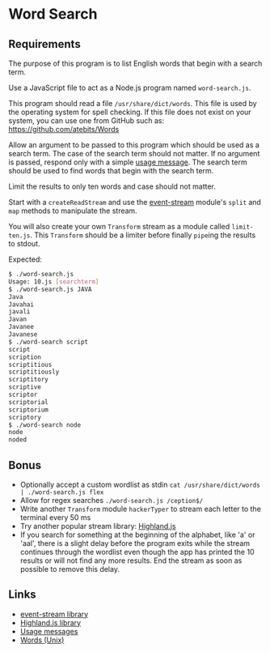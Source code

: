 # Word Search

## Requirements

The purpose of this program is to list English words that begin with a search
term.

Use a JavaScript file to act as a Node.js program named `word-search.js`.

This program should read a file `/usr/share/dict/words`. This file is used by
the operating system for spell checking. If this file does not exist on your
system, you can use one from GitHub such as: https://github.com/atebits/Words

Allow an argument to be passed to this program which should be used as a search
term. The case of the search term should not matter. If no argument is passed,
respond only with a simple [usage message][usage]. The search term should be
used to find words that begin with the search term.

Limit the results to only ten words and case should not matter.

Start with a `createReadStream` and use the [event-stream][es] module's `split`
and `map` methods to manipulate the stream.

You will also create your own `Transform` stream as a module called
`limit-ten.js`. This `Transform` should be a limiter before finally `pipe`ing
the results to stdout.

Expected:

```bash
$ ./word-search.js
Usage: 10.js [searchterm]
$ ./word-search.js JAVA
Java
Javahai
javali
Javan
Javanee
Javanese
$ ./word-search script
script
scription
scriptitious
scriptitiously
scriptitory
scriptive
scriptor
scriptorial
scriptorium
scriptory
$ ./word-search node
node
noded
```

## Bonus

-   Optionally accept a custom wordlist as stdin
    `cat /usr/share/dict/words | ./word-search.js flex`
-   Allow for regex searches `./word-search.js /ception$/`
-   Write another `Transform` module `hackerTyper` to stream each letter to the
    terminal every 50 ms
-   Try another popular stream library: [Highland.js][highland]
-   If you search for something at the beginning of the alphabet, like 'a' or
    'aal', there is a slight delay before the program exits while the stream
    continues through the wordlist even though the app has printed the 10
    results or will not find any more results. End the stream as soon as
    possible to remove this delay.

## Links

-   [event-stream library][es]
-   [Highland.js library][highland]
-   [Usage messages][usage]
-   [Words (Unix)][words]

[es]: https://github.com/dominictarr/event-stream
[highland]: http://highlandjs.org/
[usage]: https://en.wikipedia.org/wiki/Usage_message
[words]: https://en.wikipedia.org/wiki/Words_(Unix)
